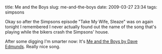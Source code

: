 title: Me and the Boys
slug: me-and-the-boys
date: 2009-03-27 23:34
tags: simpsons

Okay so after the Simpsons episode "Take My Wife, Sleaze" was on again tonight I remembered I never actually found out the name of the song that's playing while the bikers crash the Simpsons' house.

After some digging I'm smarter now: It's [Me and the Boys by Dave Edmunds](http://www.youtube.com/watch?v=i0yOx1nc5TI). Really nice song.
